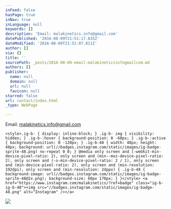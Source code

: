 ```yaml
---
inFeed: false
hasPage: true
inNav: true
inLanguage: null
keywords: []
description: 'Email: malakinetics.info@gmail.com'
datePublished: '2016-08-09T21:51:17.835Z'
dateModified: '2016-08-09T21:51:07.811Z'
author: []
via: {}
title: ''
sourcePath: _posts/2016-08-09-email-malakineticsinfogmailcom.md
authors: []
publisher:
  name: null
  domain: null
  url: null
  favicon: null
starred: false
url: contact/index.html
_type: WebPage

---
```

Email: malakinetics.info@gmail.com

    <style>.ig-b- { display: inline-block; } .ig-b- img { visibility: hidden; } .ig-b-:hover { background-position: 0 -60px; } .ig-b-:active { background-position: 0 -120px; } .ig-b-48 { width: 48px; height: 48px; background: url(//badges.instagram.com/static/images/ig-badge-sprite-48.png) no-repeat 0 0; } @media only screen and (-webkit-min-device-pixel-ratio: 2), only screen and (min--moz-device-pixel-ratio: 2), only screen and (-o-min-device-pixel-ratio: 2 / 1), only screen and (min-device-pixel-ratio: 2), only screen and (min-resolution: 192dpi), only screen and (min-resolution: 2dppx) { .ig-b-48 { background-image: url(//badges.instagram.com/static/images/ig-badge-sprite-48@2x.png); background-size: 60px 178px; } }</style> <a href="https://www.instagram.com/malakinetics/?ref=badge" class="ig-b- ig-b-48"><img src="//badges.instagram.com/static/images/ig-badge-48.png" alt="Instagram" /></a>

![](https://the-grid-user-content.s3-us-west-2.amazonaws.com/f4d19c7c-4742-4c11-b109-dbf17c847f92.png)